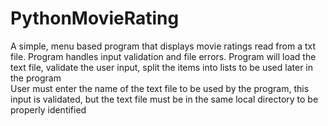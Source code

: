 # PythonMovieRating
A simple, menu based program that displays movie ratings read from a txt file. Program handles input validation and file errors. 
Program will load the text file, validate the user input, split the items into lists to be used later in the program  
User must enter the name of the text file to be used by the program, this input is validated, but the text file must be in the same local directory to be properly identified
